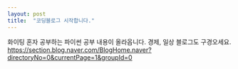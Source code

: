 ```yaml
---
layout: post
title:  "코딩블로그 시작합니다."
---
```


화이팅 혼자 공부하는 파이썬 공부 내용이 올라옵니다.
경제, 일상 블로그도 구경오세요.
https://section.blog.naver.com/BlogHome.naver?directoryNo=0&currentPage=1&groupId=0
